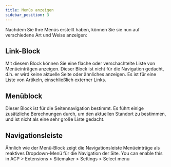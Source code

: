 ```yaml
---
title: Menüs anzeigen
sidebar_position: 3
---
```


Nachdem Sie Ihre Menüs erstellt haben, können Sie sie nun auf verschiedene Art und Weise anzeigen:

## Link-Block
Mit diesem Block können Sie eine flache oder verschachtelte Liste von Menüeinträgen anzeigen. Dieser Block ist nicht für die Navigation gedacht, d.h. er wird keine aktuelle Seite oder ähnliches anzeigen. Es ist für eine Liste von Artikeln, einschließlich externer Links.

## Menüblock
Dieser Block ist für die Seitennavigation bestimmt. Es führt einige zusätzliche Berechnungen durch, um den aktuellen Standort zu bestimmen, und ist nicht als eine sehr große Liste gedacht.

## Navigationsleiste
Ähnlich wie der Menü-Block zeigt die Navigationsleiste Menüeinträge als reaktives Dropdown-Menü für die Navigation der Site. You can enable this in ACP > Extensions > Sitemaker > Settings > Select menu
